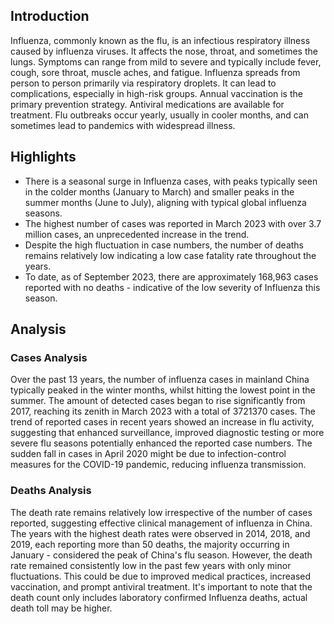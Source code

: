 ## Introduction

Influenza, commonly known as the flu, is an infectious respiratory illness caused by influenza viruses. It affects the nose, throat, and sometimes the lungs. Symptoms can range from mild to severe and typically include fever, cough, sore throat, muscle aches, and fatigue. Influenza spreads from person to person primarily via respiratory droplets. It can lead to complications, especially in high-risk groups. Annual vaccination is the primary prevention strategy. Antiviral medications are available for treatment. Flu outbreaks occur yearly, usually in cooler months, and can sometimes lead to pandemics with widespread illness.

## Highlights

- There is a seasonal surge in Influenza cases, with peaks typically seen in the colder months (January to March) and smaller peaks in the summer months (June to July), aligning with typical global influenza seasons. <br/>
- The highest number of cases was reported in March 2023 with over 3.7 million cases, an unprecedented increase in the trend. <br/>
- Despite the high fluctuation in case numbers, the number of deaths remains relatively low indicating a low case fatality rate throughout the years. <br/>
- To date, as of September 2023, there are approximately 168,963 cases reported with no deaths - indicative of the low severity of Influenza this season.


## Analysis

### Cases Analysis
Over the past 13 years, the number of influenza cases in mainland China typically peaked in the winter months, whilst hitting the lowest point in the summer. The amount of detected cases began to rise significantly from 2017, reaching its zenith in March 2023 with a total of 3721370 cases. The trend of reported cases in recent years showed an increase in flu activity, suggesting that enhanced surveillance, improved diagnostic testing or more severe flu seasons potentially enhanced the reported case numbers. The sudden fall in cases in April 2020 might be due to infection-control measures for the COVID-19 pandemic, reducing influenza transmission. 

### Deaths Analysis
The death rate remains relatively low irrespective of the number of cases reported, suggesting effective clinical management of influenza in China. The years with the highest death rates were observed in 2014, 2018, and 2019, each reporting more than 50 deaths, the majority occurring in January - considered the peak of China's flu season. However, the death rate remained consistently low in the past few years with only minor fluctuations. This could be due to improved medical practices, increased vaccination, and prompt antiviral treatment. It's important to note that the death count only includes laboratory confirmed Influenza deaths, actual death toll may be higher.
